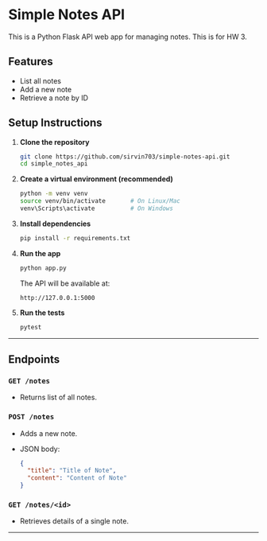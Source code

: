 # Simple Notes API

This is a Python Flask API web app for managing notes. This is for HW 3.

## Features

- List all notes
- Add a new note
- Retrieve a note by ID

## Setup Instructions

1. **Clone the repository**

    ```bash
    git clone https://github.com/sirvin703/simple-notes-api.git
    cd simple_notes_api
    ```

2. **Create a virtual environment (recommended)**

    ```bash
    python -m venv venv
    source venv/bin/activate       # On Linux/Mac
    venv\Scripts\activate          # On Windows
    ```

3. **Install dependencies**

    ```bash
    pip install -r requirements.txt
    ```

4. **Run the app**

    ```bash
    python app.py
    ```

    The API will be available at:

    ```
    http://127.0.0.1:5000
    ```

5. **Run the tests**

    ```bash
    pytest
    ```

---

## Endpoints

### `GET /notes`

- Returns list of all notes.

### `POST /notes`

- Adds a new note.
- JSON body:

    ```json
    {
      "title": "Title of Note",
      "content": "Content of Note"
    }
    ```

### `GET /notes/<id>`

- Retrieves details of a single note.

---
